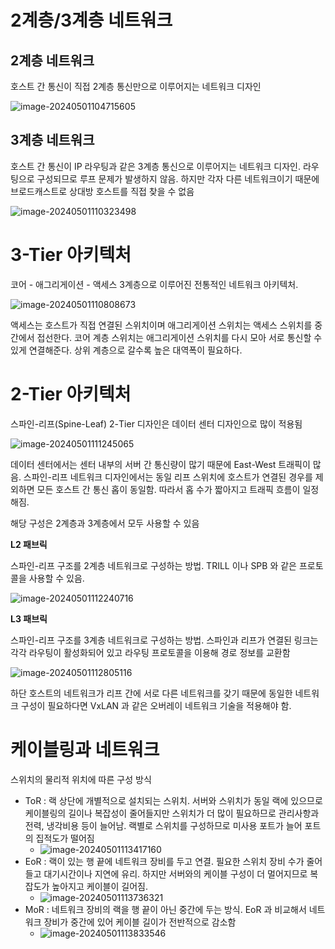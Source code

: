 # 2계층/3계층 네트워크

## 2계층 네트워크

  호스트 간 통신이 직접 2계층 통신만으로 이루어지는 네트워크 디자인

![image-20240501104715605](images/13장_네트워크_디자인/image-20240501104715605.png)

## 3계층 네트워크

  호스트 간 통신이 IP 라우팅과 같은 3계층 통신으로 이루어지는 네트워크 디자인. 라우팅으로 구성되므로 루프 문제가 발생하지 않음. 하지만 각자 다른 네트워크이기 때문에 브로드캐스트로 상대방 호스트를 직접 찾을 수 없음

![image-20240501110323498](images/13장_네트워크_디자인/image-20240501110323498.png)

# 3-Tier 아키텍처

  코어 - 애그리게이션 - 액세스 3계층으로 이루어진 전통적인 네트워크 아키텍처.

![image-20240501110808673](images/13장_네트워크_디자인/image-20240501110808673.png)

액세스는 호스트가 직접 연결된 스위치이며 애그리게이션 스위치는 액세스 스위치를 중간에서 접선한다. 코어 계층 스위치는 애그리게이션 스위치를 다시 모아 서로 통신할 수 있게 연결해준다. 상위 계층으로 갈수록 높은 대역폭이 필요하다.

# 2-Tier 아키텍처

  스파인-리프(Spine-Leaf) 2-Tier 디자인은 데이터 센터 디자인으로 많이 적용됨

![image-20240501111245065](images/13장_네트워크_디자인/image-20240501111245065.png)

  데이터 센터에서는 센터 내부의 서버 간 통신량이 많기 때문에 East-West 트래픽이 많음. 스파인-리프 네트워크 디자인에서는 동일 리프 스위치에 호스트가 연결된 경우를 제외하면 모든 호스트 간 통신 홉이 동일함. 따라서 홉 수가 짧아지고 트래픽 흐름이 일정해짐.

  해당 구성은 2계층과 3계층에서 모두 사용할 수 있음

**L2 패브릭**

  스파인-리프 구조를 2계층 네트워크로 구성하는 방법. TRILL 이나 SPB 와 같은 프로토콜을 사용할 수 있음.

![image-20240501112240716](images/13장_네트워크_디자인/image-20240501112240716.png)

**L3 패브릭**

  스파인-리프 구조를 3계층 네트워크로 구성하는 방법. 스파인과 리프가 연결된 링크는 각각 라우팅이 활성화되어 있고 라우팅 프로토콜을 이용해 경로 정보를 교환함

![image-20240501112805116](images/13장_네트워크_디자인/image-20240501112805116.png)

  하단 호스트의 네트워크가 리프 간에 서로 다른 네트워크를 갖기 때문에 동일한 네트워크 구성이 필요하다면 VxLAN 과 같은 오버레이 네트워크 기술을 적용해야 함.

# 케이블링과 네트워크

  스위치의 물리적 위치에 따른 구성 방식

- ToR : 랙 상단에 개별적으로 설치되는 스위치. 서버와 스위치가 동일 랙에 있으므로 케이블링의 길이나 복잡성이 줄어들지만 스위치가 더 많이 필요하므로 관리사항과 전력, 냉각비용 등이 늘어남. 랙별로 스위치를 구성하므로 미사용 포트가 늘어 포트의 집적도가 떨어짐
  - ![image-20240501113417160](images/13장_네트워크_디자인/image-20240501113417160.png)
- EoR : 랙이 있는 행 끝에 네트워크 장비를 두고 연결. 필요한 스위치 장비 수가 줄어들고 대기시간이나 지연에 유리. 하지만 서버와의 케이블 구성이 더 멀어지므로 복잡도가 높아지고 케이블이 길어짐.
  - ![image-20240501113736321](images/13장_네트워크_디자인/image-20240501113736321.png)
- MoR : 네트워크 장비의 랙을 행 끝이 아닌 중간에 두는 방식. EoR 과 비교해서 네트워크 장비가 중간에 있어 케이블 길이가 전반적으로 감소함
  - ![image-20240501113833546](images/13장_네트워크_디자인/image-20240501113833546.png)